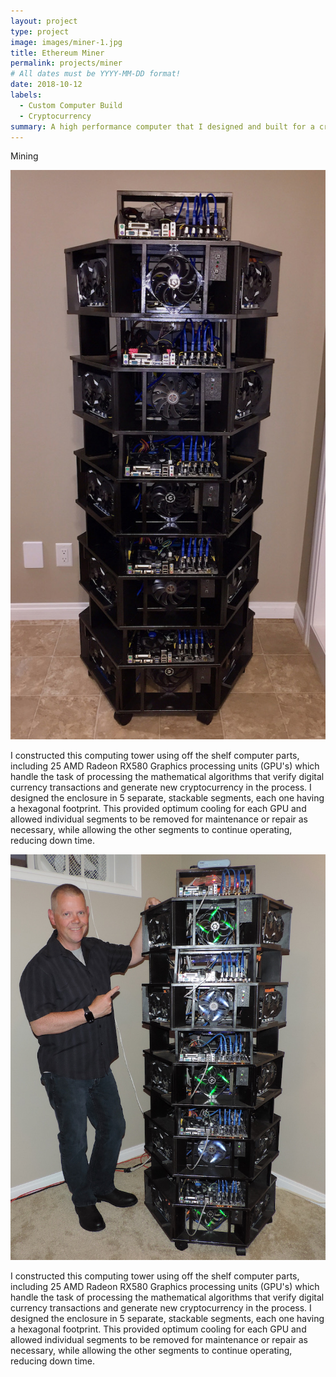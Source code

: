 ```yaml
---
layout: project
type: project
image: images/miner-1.jpg
title: Ethereum Miner
permalink: projects/miner
# All dates must be YYYY-MM-DD format!
date: 2018-10-12
labels:
  - Custom Computer Build
  - Cryptocurrency
summary: A high performance computer that I designed and built for a cryptocurrency mining venture.
---
```


Mining


 <img class="ui medium left floated rounded image" src="../images/miner-1.jpg">
  <p>I constructed this computing tower using off the shelf computer parts, including 25 AMD Radeon RX580 Graphics processing units (GPU's) which handle the task of processing the mathematical algorithms that verify digital currency transactions and generate new cryptocurrency in the process.  I designed the enclosure in 5 separate, stackable segments, each one having a hexagonal footprint.  This provided optimum cooling for each GPU and allowed individual segments to be removed for maintenance or repair as necessary, while allowing the other segments to continue operating, reducing down time.







</p>
  <div class="ui divider"></div>
  
<img class="ui medium right floated rounded image" src="../images/miner-2.jpg">
<p>I constructed this computing tower using off the shelf computer parts, including 25 AMD Radeon RX580 Graphics processing units (GPU's) which handle the task of processing the mathematical algorithms that verify digital currency transactions and generate new cryptocurrency in the process.  I designed the enclosure in 5 separate, stackable segments, each one having a hexagonal footprint.  This provided optimum cooling for each GPU and allowed individual segments to be removed for maintenance or repair as necessary, while allowing the other segments to continue operating, reducing down time.







</p>
<div class="ui divider"></div>


